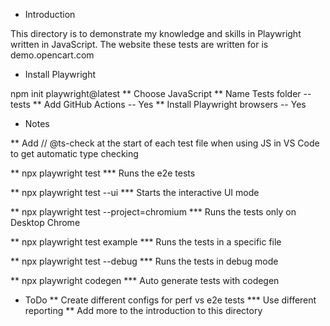 * Introduction

This directory is to demonstrate my knowledge and skills in Playwright written in JavaScript. The website these tests are written for is demo.opencart.com 

* Install Playwright

npm init playwright@latest 
** Choose JavaScript
** Name Tests folder -- tests
** Add GitHub Actions -- Yes
** Install Playwright browsers -- Yes

* Notes

** Add // @ts-check at the start of each test file when using JS in VS Code to get automatic type checking

** npx playwright test
*** Runs the e2e tests

** npx playwright test --ui
*** Starts the interactive UI mode

** npx playwright test --project=chromium
*** Runs the tests only on Desktop Chrome

** npx playwright test example
*** Runs the tests in a specific file

** npx playwright test --debug
*** Runs the tests in debug mode

** npx playwright codegen
*** Auto generate tests with codegen

* ToDo
** Create different configs for perf vs e2e tests
*** Use different reporting 
** Add more to the introduction to this directory


